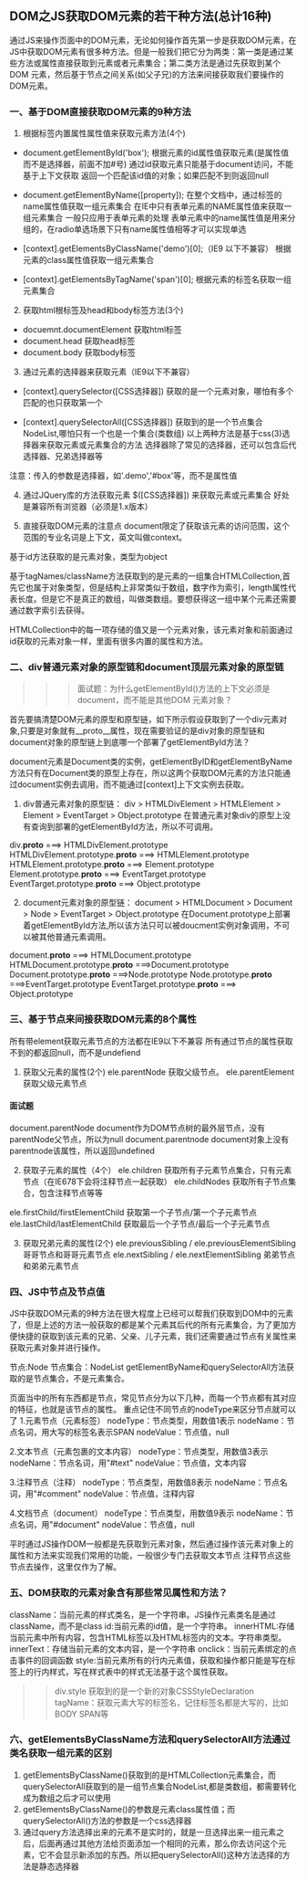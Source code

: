 ## DOM之JS获取DOM元素的若干种方法(总计16种)
通过JS来操作页面中的DOM元素，无论如何操作首先第一步是获取DOM元素，在JS中获取DOM元素有很多种方法。但是一般我们把它分为两类：第一类是通过某些方法或属性直接获取到元素或者元素集合；第二类方法是通过先获取到某个DOM
元素，然后基于节点之间关系(如父子兄)的方法来间接获取我们要操作的DOM元素。

### 一、基于DOM直接获取DOM元素的9种方法

1. 根据标签内置属性属性值来获取元素方法(4个)
+ document.getElementById('box'); 
根据元素的id属性值获取元素(是属性值而不是选择器，前面不加#号)
通过id获取元素只能基于document访问，不能基于上下文获取
返回一个匹配该id值的对象；如果匹配不到则返回null

+ document.getElementByName([property]);
在整个文档中，通过标签的name属性值获取一组元素集合
在IE中只有表单元素的NAME属性值来获取一组元素集合
一般只应用于表单元素的处理
表单元素中的name属性值是用来分组的，在radio单选场景下只有name属性值相等才可以实现单选

+ [context].getElementsByClassName('demo')[0];（IE9 以下不兼容）
根据元素的class属性值获取一组元素集合


+ [context].getElementsByTagName('span')[0];
根据元素的标签名获取一组元素集合


2. 获取html根标签及head和body标签方法(3个)
+ docuemnt.documentElement  获取html标签
+ document.head  获取head标签
+ document.body  获取body标签

3. 通过元素的选择器来获取元素（IE9以下不兼容）
+ [context].querySelector([CSS选择器]) 
获取的是一个元素对象，哪怕有多个匹配的也只获取第一个

+ [context].querySelectorAll([CSS选择器])
获取到的是一个节点集合NodeList,哪怕只有一个也是一个集合(类数组)
以上两种方法是基于css(3)选择器来获取元素或元素集合的方法
选择器除了常见的选择器，还可以包含后代选择器、兄弟选择器等

注意：传入的参数是选择器，如'.demo','#box'等，而不是属性值

4. 通过JQuery库的方法获取元素
$([CSS选择器]) 来获取元素或元素集合
好处是兼容所有浏览器（必须是1.x版本）

5. 直接获取DOM元素的注意点
document限定了获取该元素的访问范围，这个范围的专业名词是上下文，英文叫做context。

基于id方法获取的是元素对象，类型为object

基于tagNames/className方法获取到的是元素的一组集合HTMLCollection,首先它也属于对象类型，但是结构上非常类似于数组，数字作为索引，length属性代表长度。但是它不是真正的数组，叫做类数组。要想获得这一组中某个元素还需要通过数字索引去获得。

HTMLCollection中的每一项存储的值又是一个元素对象，该元素对象和前面通过id获取的元素对象一样，里面有很多内置的属性和方法。

### 二、div普通元素对象的原型链和document顶层元素对象的原型链

>>> 面试题：为什么getElementById()方法的上下文必须是document，而不能是其他DOM 元素对象？

首先要搞清楚DOM元素的原型和原型链，如下所示假设获取到了一个div元素对象,只要是对象就有__proto__属性，现在需要验证的是div对象的原型链和document对象的原型链上到底哪一个部署了getElementById方法？

document元素是Document类的实例，getElementByID和getElementByName方法只有在Document类的原型上存在，所以这两个获取DOM元素的方法只能通过document实例去调用，而不能通过[context]上下文实例去获取。

1. div普通元素对象的原型链：
div > HTMLDivElement > HTMLElement > Element > EventTarget > Object.prototype
在普通元素对象div的原型上没有查询到部署的getElementById方法，所以不可调用。


div.__proto__ ===> HTMLDivElement.prototype
HTMLDivElement.prototype.__proto__ ===> HTMLElement.prototype
HTMLElement.prototype.__proto__ ===> Element.prototype
Element.prototype.__proto__ ===> EventTarget.prototype
EventTarget.prototype.__proto__ ===> Object.prototype

2. document元素对象的原型链：
document > HTMLDocument > Document > Node > EventTarget > Object.prototype
在Document.prototype上部署着getElementById方法,所以该方法只可以被doucment实例对象调用，不可以被其他普通元素调用。

document.__proto__ ===> HTMLDocument.prototype
HTMLDocument.prototype.__proto__ ===>Document.prototype
Document.prototype.__proto__ ===>Node.prototype
Node.prototype.__proto__ ===>EventTarget.prototype
EventTarget.prototype.__proto__ ===> Object.prototype

### 三、基于节点来间接获取DOM元素的8个属性

所有带element获取元素节点的方法都在IE9以下不兼容
所有通过节点的属性获取不到的都返回null，而不是undefiend
1. 获取父元素的属性(2个)
ele.parentNode 获取父级节点。
ele.parentElement 获取父级元素节点
####  面试题
document.parentNode  document作为DOM节点树的最外层节点，没有parentNode父节点，所以为null
document.parentnode  document对象上没有parentnode该属性，所以返回undefined


2. 获取子元素的属性（4个）
ele.children    获取所有子元素节点集合，只有元素节点（在IE678下会将注释节点一起获取）
ele.childNodes  获取所有子节点集合，包含注释节点等等

ele.firstChild/firstElementChild 获取第一个子节点/第一个子元素节点
ele.lastChild/lastElementChild   获取最后一个子节点/最后一个子元素节点

3. 获取兄弟元素的属性(2个)
ele.previousSibling / ele.previousElementSibling 哥哥节点和哥哥元素节点
ele.nextSibling / ele.nextElementSibling   弟弟节点和弟弟元素节点

### 四、JS中节点及节点值
JS中获取DOM元素的9种方法在很大程度上已经可以帮我们获取到DOM中的元素了，但是上述的方法一般获取的都是某个元素其后代的所有元素集合，为了更加方便快捷的获取到该元素的兄弟、父亲、儿子元素，我们还需要通过节点有关属性来获取元素对象并进行操作。

节点:Node
节点集合：NodeList
getElementByName和querySelectorAll方法获取的是节点集合，不是元素集合。

页面当中的所有东西都是节点，常见节点分为以下几种，而每一个节点都有其对应的特征，也就是该节点的属性。
重点记住不同节点的nodeType来区分节点就可以了
1.元素节点（元素标签）
nodeType：节点类型，用数值1表示
nodeName：节点名词，用大写的标签名表示SPAN
nodeValue：节点值，null

2.文本节点（元素包裹的文本内容）
nodeType：节点类型，用数值3表示
nodeName：节点名词，用"#text"
nodeValue：节点值，文本内容

3.注释节点（注释）
nodeType：节点类型，用数值8表示
nodeName：节点名词，用"#comment"
nodeValue：节点值，注释内容

4.文档节点（document）
nodeType：节点类型，用数值9表示
nodeName：节点名词，用"#document"
nodeValue：节点值，null

平时通过JS操作DOM一般都是先获取到元素对象，然后通过操作该元素对象上的属性和方法来实现我们常用的功能，一般很少专门去获取文本节点 注释节点这些节点去操作，这里仅作为了解。

### 五、DOM获取的元素对象含有那些常见属性和方法？
className：当前元素的样式类名，是一个字符串。JS操作元素类名是通过className，而不是class
id:当前元素的id值，是一个字符串。
innerHTML:存储当前元素中所有内容，包含HTML标签以及HTML标签内的文本。字符串类型。
innerText：存储当前元素的文本内容，是一个字符串
onclick：当前元素绑定的点击事件的回调函数
style:当前元素所有的行内元素值，获取和操作都只能是写在标签上的行内样式，写在样式表中的样式无法基于这个属性获取。
>> div.style 获取到的是一个新的对象CSSStyleDeclaration
tagName：获取元素大写的标签名，记住标签名都是大写的，比如BODY SPAN等

### 六、getElementsByClassName方法和querySelectorAll方法通过类名获取一组元素的区别
1. getElementsByClassName()获取到的是HTMLCollection元素集合，而querySelectorAll获取到的是一组节点集合NodeList,都是类数组，都需要转化成为数组之后才可以使用
2. getElementsByClassName()的参数是元素class属性值；而querySelectorAll()方法的参数是一个css选择器
3. 通过query方法选择出来的元素不是实时的，就是一旦选择出来一组元素之后，后面再通过其他方法给页面添加一个相同的元素，那么你去访问这个元素，它不会显示新添加的东西。所以把querySelectorAll()这种方法选择的方法是静态选择器